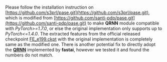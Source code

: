 Please follow the installation instruction on [https://github.com/s3prl/pase.git](https://github.com/s3prl/pase.git), which is modified from [https://github.com/santi-pdp/pase.git](https://github.com/santi-pdp/pase.git) to make **QRNN** module compatible with *PyTorch>=1.7.0*, or else the original implementation only supports up to *PyTorch<=1.4.0*. The extracted features from the official released checkpoint [FE_e199.ckpt](https://drive.google.com/file/d/1xwlZMGnEt9bGKCVcqDeNrruLFQW5zUEW/view) with the original implementation is completely same as the modified one. There is another potential fix to directly adopt the [**QRNN**](https://docs.fast.ai/text.models.qrnn.html) implemented by **fastai**, however we tested it and found the numbers do not match.